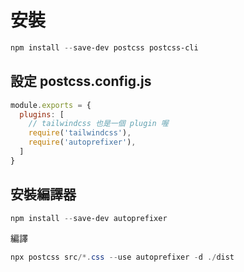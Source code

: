 # 安裝

``` powershell
npm install --save-dev postcss postcss-cli
```

## 設定 postcss.config.js
``` javascript
module.exports = {
  plugins: [
    // tailwindcss 也是一個 plugin 喔
    require('tailwindcss'),
    require('autoprefixer'),
  ]
}
```

## 安裝編譯器
``` powershell
npm install --save-dev autoprefixer
```

編譯
``` powershell
npx postcss src/*.css --use autoprefixer -d ./dist
```